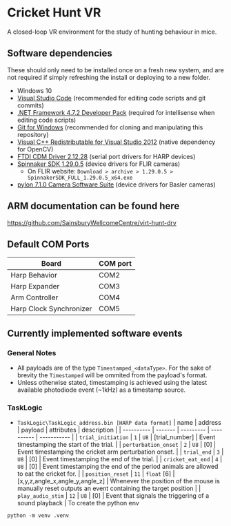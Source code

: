 # Cricket Hunt VR
A closed-loop VR environment for the study of hunting behaviour in mice.

## Software dependencies

These should only need to be installed once on a fresh new system, and are not required if simply refreshing the install or deploying to a new folder.

 * Windows 10
 * [Visual Studio Code](https://code.visualstudio.com/) (recommended for editing code scripts and git commits)
 * [.NET Framework 4.7.2 Developer Pack](https://dotnet.microsoft.com/download/dotnet-framework/thank-you/net472-developer-pack-offline-installer) (required for intellisense when editing code scripts)
 * [Git for Windows](https://gitforwindows.org/) (recommended for cloning and manipulating this repository)
 * [Visual C++ Redistributable for Visual Studio 2012](https://www.microsoft.com/en-us/download/details.aspx?id=30679) (native dependency for OpenCV)
 * [FTDI CDM Driver 2.12.28](https://www.ftdichip.com/Drivers/CDM/CDM21228_Setup.zip) (serial port drivers for HARP devices)
 * [Spinnaker SDK 1.29.0.5](https://www.flir.co.uk/support/products/spinnaker-sdk/#Downloads) (device drivers for FLIR cameras)
   * On FLIR website: `Download > archive > 1.29.0.5 > SpinnakerSDK_FULL_1.29.0.5_x64.exe`
 * [pylon 7.1.0 Camera Software Suite](https://www.baslerweb.com/en/downloads/software-downloads/software-pylon-7-1-0-windows) (device drivers for Basler cameras)

## ARM documentation can be found here
https://github.com/SainsburyWellcomeCentre/virt-hunt-drv


## Default COM Ports

| Board      | COM port |
| ----------- | ----------- |
| Harp Behavior      | COM2       |
| Harp Expander   | COM3        |
| Arm Controller      | COM4       |
| Harp Clock Synchronizer   | COM5        |

## Currently implemented software events

### **General Notes**

- All payloads are of the type `Timestamped_<dataType>`. For the sake of brevity the `Timestamped` will be ommited from the payload's format.
- Unless otherwise stated, timestamping is achieved using the latest available photodiode event (~1kHz) as a timestamp source.
### TaskLogic

  * `TaskLogic\TaskLogic_address.bin [HARP data format]`
    | name       | address | payload   | attributes | description |
    | ---------- | ------- | --------- | ---------- | ----------- |
    | `trial_initiation` | `1` | `U8` | [trial_number] | Event timestamping the start of the trial. |
    | `perturbation_onset` | `2` | `U8` | [0] | Event timestamping the cricket arm perturbation onset. |
    | `trial_end` | `3` | `U8` | [0] | Event timestamping the end of the trial. |
    | `cricket_eat_end` | `4` | `U8` | [0] | Event timestamping the end of the period animals are allowed to eat the cricket for. |
    | `position_reset` | `11` | `float` [6] | [x,y,z,angle_x,angle_y,angle_z] | Whenever the position of the mouse is manually reset outputs an event containing the target position |
    | `play_audio_stim` | `12` | `U8` | [0] | Event that signals the triggering of a sound playback |
To create the python env 
```
python -m venv .venv
```